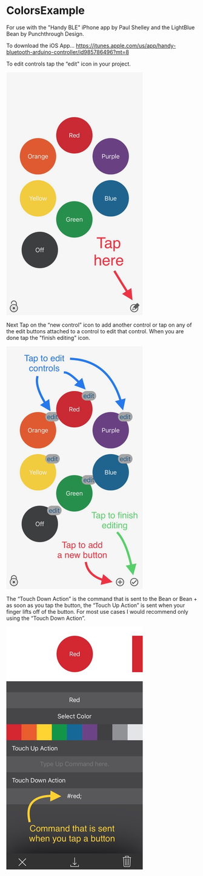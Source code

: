 # ColorsExample
For use with the "Handy BLE" iPhone app by Paul Shelley and the LightBlue Bean by Punchthrough Design.

To download the iOS App...
https://itunes.apple.com/us/app/handy-bluetooth-arduino-controller/id985786496?mt=8

To edit controls tap the “edit" icon in your project.

![Edit Project](https://raw.githubusercontent.com/pdshelley/ColorsExample/master/ReadMeImages/editProject.jpeg)

Next Tap on the “new control” icon to add another control or tap on any of the edit buttons attached to a control to edit that control. When you are done tap the "finish editing" icon.

![Edit Edit Controls](https://raw.githubusercontent.com/pdshelley/ColorsExample/master/ReadMeImages/editControls.jpeg)

The “Touch Down Action” is the command that is sent to the Bean or Bean + as soon as you tap the button, the “Touch Up Action” is sent when your finger lifts off of the button. For most use cases I would recommend only using the “Touch Down Action”. 

![Edit Control Actions](https://raw.githubusercontent.com/pdshelley/ColorsExample/master/ReadMeImages/editActions.jpeg)